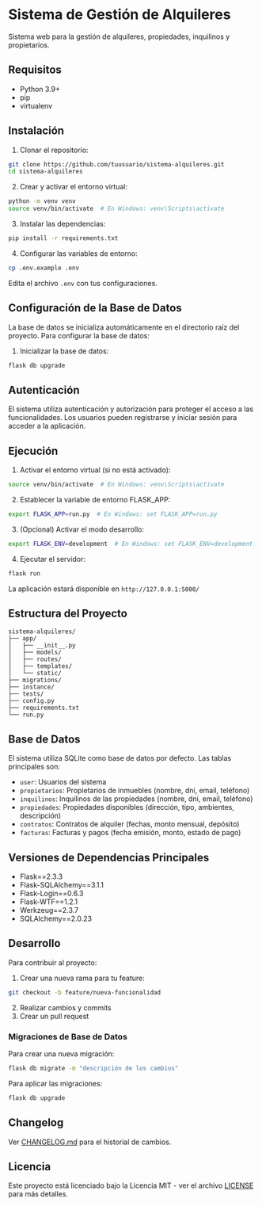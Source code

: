 # Sistema de Gestión de Alquileres

Sistema web para la gestión de alquileres, propiedades, inquilinos y propietarios.

## Requisitos

- Python 3.9+
- pip
- virtualenv

## Instalación

1. Clonar el repositorio:
```bash
git clone https://github.com/tuusuario/sistema-alquileres.git
cd sistema-alquileres
```

2. Crear y activar el entorno virtual:
```bash
python -m venv venv
source venv/bin/activate  # En Windows: venv\Scripts\activate
```

3. Instalar las dependencias:
```bash
pip install -r requirements.txt
```

4. Configurar las variables de entorno:
```bash
cp .env.example .env
```
Edita el archivo `.env` con tus configuraciones.

## Configuración de la Base de Datos

La base de datos se inicializa automáticamente en el directorio raíz del proyecto. Para configurar la base de datos:

1. Inicializar la base de datos:
```bash
flask db upgrade
```

## Autenticación

El sistema utiliza autenticación y autorización para proteger el acceso a las funcionalidades. Los usuarios pueden registrarse y iniciar sesión para acceder a la aplicación.

## Ejecución

1. Activar el entorno virtual (si no está activado):
```bash
source venv/bin/activate  # En Windows: venv\Scripts\activate
```

2. Establecer la variable de entorno FLASK_APP:
```bash
export FLASK_APP=run.py  # En Windows: set FLASK_APP=run.py
```

3. (Opcional) Activar el modo desarrollo:
```bash
export FLASK_ENV=development  # En Windows: set FLASK_ENV=development
```

4. Ejecutar el servidor:
```bash
flask run
```

La aplicación estará disponible en `http://127.0.0.1:5000/`

## Estructura del Proyecto

```
sistema-alquileres/
├── app/
│   ├── __init__.py
│   ├── models/
│   ├── routes/
│   ├── templates/
│   └── static/
├── migrations/
├── instance/
├── tests/
├── config.py
├── requirements.txt
└── run.py
```

## Base de Datos

El sistema utiliza SQLite como base de datos por defecto. Las tablas principales son:

- `user`: Usuarios del sistema
- `propietarios`: Propietarios de inmuebles (nombre, dni, email, teléfono)
- `inquilinos`: Inquilinos de las propiedades (nombre, dni, email, teléfono)
- `propiedades`: Propiedades disponibles (dirección, tipo, ambientes, descripción)
- `contratos`: Contratos de alquiler (fechas, monto mensual, depósito)
- `facturas`: Facturas y pagos (fecha emisión, monto, estado de pago)

## Versiones de Dependencias Principales

- Flask==2.3.3
- Flask-SQLAlchemy==3.1.1
- Flask-Login==0.6.3
- Flask-WTF==1.2.1
- Werkzeug==2.3.7
- SQLAlchemy==2.0.23

## Desarrollo

Para contribuir al proyecto:

1. Crear una nueva rama para tu feature:
```bash
git checkout -b feature/nueva-funcionalidad
```

2. Realizar cambios y commits
3. Crear un pull request

### Migraciones de Base de Datos

Para crear una nueva migración:
```bash
flask db migrate -m "descripción de los cambios"
```

Para aplicar las migraciones:
```bash
flask db upgrade
```

## Changelog

Ver [CHANGELOG.md](CHANGELOG.md) para el historial de cambios.

## Licencia

Este proyecto está licenciado bajo la Licencia MIT - ver el archivo [LICENSE](LICENSE) para más detalles.

